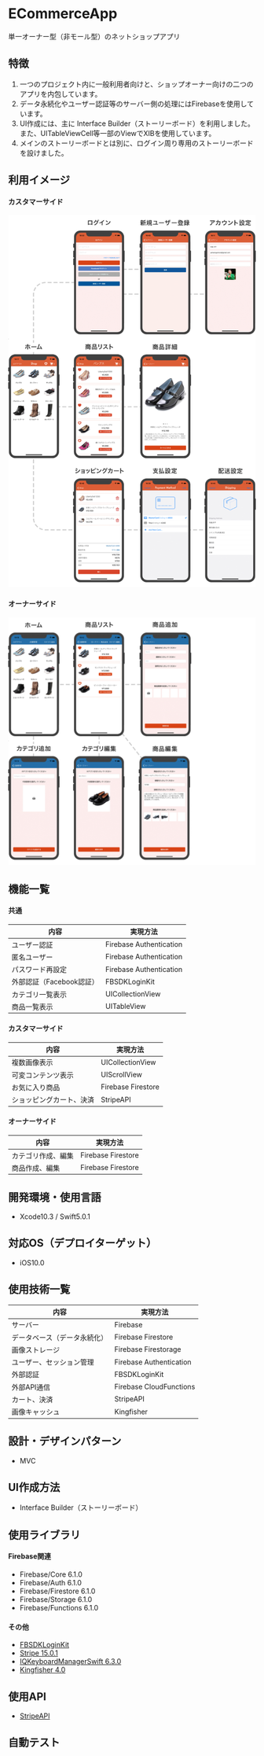 # ECommerceApp
単一オーナー型（非モール型）のネットショップアプリ

## 特徴
1. 一つのプロジェクト内に一般利用者向けと、ショップオーナー向けの二つのアプリを内包しています。
2. データ永続化やユーザー認証等のサーバー側の処理にはFirebaseを使用しています。
3. UI作成には、主に Interface Builder（ストーリーボード）を利用しました。また、UITableViewCell等一部のViewでXIBを使用しています。
4. メインのストーリーボードとは別に、ログイン周り専用のストーリーボードを設けました。

## 利用イメージ

#### カスタマーサイド

![カスタマーサイド](https://github.com/khaki-ranger/Assets/blob/master/ECommerceApp/customerFace.jpg?raw=true "カスタマーサイド")

#### オーナーサイド

![オーナーサイド](https://github.com/khaki-ranger/Assets/blob/master/ECommerceApp/ownerFace.jpg?raw=true "オーナーサイド")

## 機能一覧

#### 共通
| 内容 | 実現方法 |
----|----
|ユーザー認証 |Firebase Authentication |
|匿名ユーザー |Firebase Authentication |
|パスワード再設定 |Firebase Authentication |
|外部認証（Facebook認証） |FBSDKLoginKit |
|カテゴリ一覧表示 |UICollectionView |
|商品一覧表示 |UITableView |

#### カスタマーサイド
| 内容 | 実現方法 |
----|----
|複数画像表示 |UICollectionView |
|可変コンテンツ表示 |UIScrollView |
|お気に入り商品 |Firebase Firestore |
|ショッピングカート、決済 |StripeAPI |

#### オーナーサイド
| 内容 | 実現方法 |
----|----
|カテゴリ作成、編集 |Firebase Firestore |
|商品作成、編集 |Firebase Firestore |

## 開発環境・使用言語

- Xcode10.3 / Swift5.0.1

## 対応OS（デプロイターゲット）

- iOS10.0

## 使用技術一覧

| 内容 | 実現方法 |
----|----
|サーバー |Firebase |
|データベース（データ永続化）|Firebase Firestore |
|画像ストレージ |Firebase Firestorage |
|ユーザー、セッション管理 |Firebase Authentication |
|外部認証 |FBSDKLoginKit |
|外部API通信 |Firebase CloudFunctions |
|カート、決済 |StripeAPI |
|画像キャッシュ |Kingfisher |

## 設計・デザインパターン

- MVC

## UI作成方法

- Interface Builder（ストーリーボード）

## 使用ライブラリ

#### Firebase関連
- Firebase/Core 6.1.0
- Firebase/Auth 6.1.0
- Firebase/Firestore 6.1.0
- Firebase/Storage 6.1.0
- Firebase/Functions 6.1.0

#### その他

- [FBSDKLoginKit](https://developers.facebook.com/docs/facebook-login/ios/v2.2)
- [Stripe 15.0.1](https://github.com/stripe/stripe-ios)
- [IQKeyboardManagerSwift 6.3.0](https://github.com/hackiftekhar/IQKeyboardManager)
- [Kingfisher 4.0](https://github.com/onevcat/Kingfisher)

## 使用API

- [StripeAPI](https://stripe.com/docs/api)

## 自動テスト

